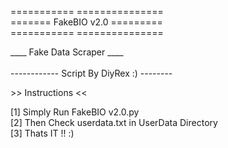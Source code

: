 <p>=========== ===============<br /> ======= FakeBIO v2.0 =========<br />=========== ===============</p>
<p>____ Fake Data Scraper ____<br /> <br /> ------------ Script By DiyRex :) --------</p>
<p>&gt;&gt; Instructions &lt;&lt;</p>
<p>[1] Simply Run FakeBIO v2.0.py<br />[2] Then Check userdata.txt in UserData Directory<br />[3] Thats IT !! :)</p>
